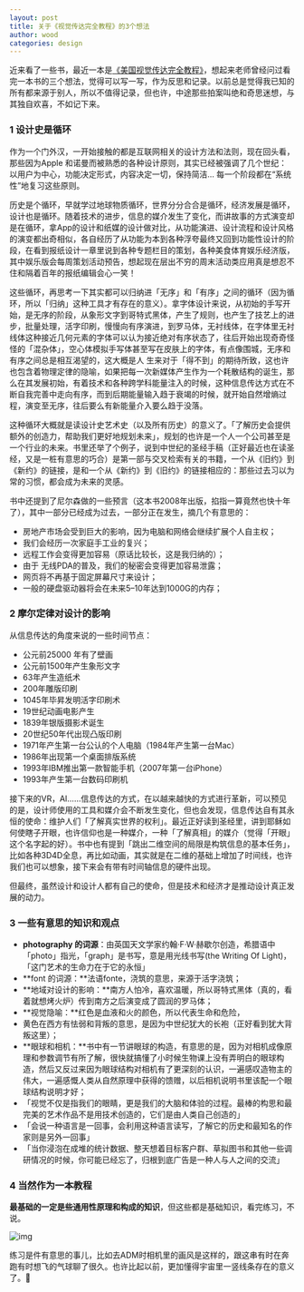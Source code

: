 ```yaml
---
layout: post
title: 关于《视觉传达完全教程》的3个想法
author: wood
categories: design
---
```


近来看了一些书，最近一本是[《美国视觉传达完全教程》](https://book.douban.com/subject/2201860/)，想起来老师曾经问过看完一本书的三个想法，觉得可以写一写，作为反思和记录。以前总是觉得我已知的所有都来源于别人，所以不值得记录，但也许，中途那些拍案叫绝和奇思迷想，与其独自欢喜，不如记下来。



### 1 设计史是循环

作为一个门外汉，一开始接触的都是互联网相关的设计方法和法则，现在回头看，那些因为Apple 和诺曼而被熟悉的各种设计原则，其实已经被强调了几个世纪：以用户为中心，功能决定形式，内容决定一切，保持简洁… 每一个阶段都在“系统性”地复习这些原则。

历史是个循环，早就学过地球物质循环，世界分分合合是循环，经济发展是循环，设计也是循环。随着技术的进步，信息的媒介发生了变化，而讲故事的方式演变却是在循环，拿App的设计和纸媒的设计做对比，从功能演进、设计流程和设计风格的演变都出奇相似，各自经历了从功能为本到各种浮夸最终又回到功能性设计的阶段，在看到报纸设计一章里说到各种专题栏目的策划，各种美食体育娱乐经济版，其中娱乐版会每周策划活动预告，想起现在层出不穷的周末活动类应用真是想忍不住和隔着百年的报纸编辑会心一笑！

这些循环，再思考一下其实都可以归纳进「无序」和「有序」之间的循环（因为循环，所以「归纳」这种工具才有存在的意义）。拿字体设计来说，从初始的手写开始，是无序的阶段，从象形文字到哥特式黑体，产生了规则，也产生了技艺上的进步，批量处理，活字印刷，慢慢向有序演进，到罗马体，无衬线体，在字体里无衬线体这种接近几何元素的字体可以认为接近绝对有序状态了，往后开始出现奇奇怪怪的「混杂体」，空心体模拟手写体甚至写在皮肤上的字体，有点像围城，无序和有序之间总是相互渴望的，这大概是人 生来对于「得不到」的期待所致，这也许也包含着物理定律的隐喻，如果把每一次新媒体产生作为一个耗散结构的诞生，那么在其发展初始，有着技术和各种跨学科能量注入的时候，这种信息传达方式在不断自我完善中走向有序，而到后期能量输入趋于衰竭的时候，就开始自然增熵过程，演变至无序，往后要么有新能量介入要么趋于没落。

这种循环大概就是读设计史艺术史（以及所有历史）的意义了。「了解历史会提供额外的创造力，帮助我们更好地规划未来」，规划的也许是一个人一个公司甚至是一个行业的未来。书里还举了个例子，说到中世纪的圣经手稿（正好最近也在读圣经，又是一桩有意思的巧合）是第一部与交叉检索有关的书籍，一个从《旧约》到《新约》的链接，是和一个从《新约》到《旧约》的链接相应的：那些过去习以为常的习惯，都会成为未来的灵感。

书中还提到了尼尔森做的一些预言（这本书2008年出版，掐指一算竟然也快十年了），其中一部分已经成为过去，一部分正在发生，摘几个有意思的：

- 房地产市场会受到巨大的影响，因为电脑和网络会继续扩展个人自主权；
- 我们会经历一次家庭手工业的复兴；
- 远程工作会变得更加容易（原话比较长，这是我归纳的）；
- 由于 无线PDA的普及，我们的秘密会变得更加容易泄露；
- 网页将不再基于固定屏幕尺寸来设计；
- 一般的硬盘驱动器将会在未来5–10年达到1000G的内存；​

### 2 摩尔定律对设计的影响

从信息传达的角度来说的一些时间节点：

- 公元前25000 年有了壁画
- 公元前1500年产生象形文字
- 63年产生造纸术
- 200年雕版印刷
- 1045年毕昇发明活字印刷术
- 19世纪动画电影产生
- 1839年银版摄影术诞生
- 20世纪50年代出现凸版印刷
- 1971年产生第一台公认的个人电脑（1984年产生第一台Mac）
- 1986年出现第一个桌面排版系统
- 1993年IBM推出第一款智能手机（2007年第一台iPhone）
- 1993年产生第一台数码印刷机

接下来的VR，AI……信息传达的方式，在以越来越快的方式进行革新，可以预见的是，设计师使用的工具和媒介会不断发生变化，但也会发现，信息传达自有其永恒的使命：维护人们「了解真实世界的权利」。最近正好读到圣经里，讲到耶稣如何使瞎子开眼，也许信仰也是一种媒介，一种「了解真相」的媒介（觉得「开眼」这个名字起的好）。书中也有提到「跳出二维空间的局限是构筑信息的基本任务」，比如各种3D4D全息，再比如动画，其实就是在二维的基础上增加了时间线，也许我们也可以想象，接下来会有带有时间轴信息的硬件出现。

但最终，虽然设计和设计人都有自己的使命，但是技术和经济才是推动设计真正发展的动力。



### 3 一些有意思的知识和观点

- **photography 的词源**：由英国天文学家约翰·F·W·赫歇尔创造，希腊语中「photo」指光，「graph」是书写，意是用光线书写(the Writing Of Light)，「这门艺术的生命力在于它的永恒」
- **font 的词源：**法语fonte，浇筑的意思，来源于活字浇筑；
- **地域对设计的影响：**南方人怕冷，喜欢温暖，所以哥特式黑体（真的，看着就想烤火炉）传到南方之后演变成了圆润的罗马体；
- **视觉隐喻：**红色是血液和火的颜色，所以代表生命和危险，
- 黄色在西方有怯弱和背叛的意思，是因为中世纪犹大的长袍（正好看到犹大背叛这里）；
- **眼球和相机：**书中有一节讲眼球的构造，有意思的是，因为对相机成像原理和参数调节有所了解，很快就搞懂了小时候生物课上没有弄明白的眼球构造，然后又反过来因为眼球结构对相机有了更深刻的认识，一遍感叹造物主的伟大，一遍感慨人类从自然原理中获得的馈赠，以后相机说明书里该配一个眼球结构说明才好；
- 「视觉不仅是指我们的眼睛，更是我们的大脑和体验的过程。最棒的构思和最完美的艺术作品不是用技术创造的，它们是由人类自己创造的」
- 「会说一种语言是一回事，会利用这种语言读写，了解它的历史和最知名的作家则是另外一回事」
- 「当你浸泡在成堆的统计数据、整天想着目标客户群、草拟图书和其他一些调研情况的时候，你可能已经忘了，归根到底广告是一种人与人之间的交流」

### 4 当然作为一本教程

**最基础的一定是些通用性原理和构成的知识**，但这些都是基础知识，看完练习，不说。

![img](https://cdn-images-1.medium.com/max/600/1*O9a7-5uPMoz-yvNxgWSJaA.png)

练习是件有意思的事儿，比如去ADM时相机里的画风是这样的，跟这串有时在奔跑有时想飞的气球聊了很久。也许比起以前，更加懂得宇宙里一竖线条存在的意义了。👻